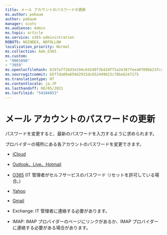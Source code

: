 ```yaml
---
title: メール アカウントのパスワードの更新
ms.author: pebaum
author: pebaum
manager: scotv
ms.audience: Admin
ms.topic: article
ms.service: o365-administration
ROBOTS: NOINDEX, NOFOLLOW
localization_priority: Normal
ms.collection: Adm_O365
ms.custom:
- "9001098"
- "3059"
ms.openlocfilehash: b297aff26d3e194c642d9f3b42dff5a2e387feea0709bb23fcc8182360453307
ms.sourcegitcommit: b5f7da89a650d2915dc652449623c78be6247175
ms.translationtype: HT
ms.contentlocale: ja-JP
ms.lasthandoff: 08/05/2021
ms.locfileid: "54104853"
---
```

# <a name="updating-your-email-account-password"></a>メール アカウントのパスワードの更新

パスワードを変更すると、最新のパスワードを入力するように求められます。

プロバイダーの場所にある各アカウントのパスワードを変更できます。

- [iCloud](https://support.apple.com/HT201487)

- [Outlook、Live、Hotmail](https://account.live.com/password/reset)

- [O365](https://passwordreset.microsoftonline.com) (IT 管​​理者がセルフサービスのパスワード リセットを許可している場合。)

- [Yahoo](https://login.yahoo.com/account/challenge/username?done=https%3A%2F%2Fwww.yahoo.com%2F&authMechanism=secondary&chllngnm=base&sessionIndex=QQ--)

- [Gmail](https://support.google.com/mail/answer/41078?co=GENIE.Platform%3DDesktop&hl=en)

- Exchange: IT 管理者に連絡する必要があります。

- IMAP: IMAP プロバイダーのページにリンクがあるか、IMAP プロバイダーに連絡する必要がある場合があります。